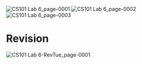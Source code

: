 ![CS101 Lab 6_page-0001](https://github.com/user-attachments/assets/976fc3fe-08ca-4fec-98c9-f1278830fdec)
![CS101 Lab 6_page-0002](https://github.com/user-attachments/assets/1b4ef1ed-c8c9-4325-a2c9-2c6a19229c34)
![CS101 Lab 6_page-0003](https://github.com/user-attachments/assets/63c5bd3d-ca74-4c12-a2e1-1225fc356b5d)
# Revision
![CS101 Lab 6-RevTue_page-0001](https://github.com/user-attachments/assets/c9f31bfc-88e8-4b6d-9aea-07a41fd403ed)

